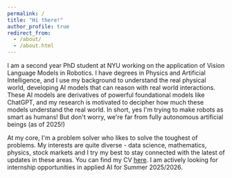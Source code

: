```yaml
---
permalink: /
title: "Hi there!"
author_profile: true
redirect_from: 
  - /about/
  - /about.html
---
```


I am a second year PhD student at NYU working on the application of Vision Language Models in Robotics. I have degrees in Physics and Artificial Intelligence, and I use my background to understand the real physical world, developing AI models that can reason with real world interactions. These AI models are derivatives of powerful foundational models like ChatGPT, and my research is motivated to decipher how much these models understand the real world. In short, yes I'm trying to make robots as smart as humans! But don't worry, we're far from fully autonomous artificial beings (as of 2025!)

At my core, I'm a problem solver who likes to solve the toughest of problems. My interests are quite diverse - data science, mathematics, physics, stock markets and I try my best to stay connected with the latest of updates in these areas. You can find my CV [here](https://drive.google.com/file/d/14F8eogBJRGKR3EBILaLlklJQnr8qV5MZ/view?usp=sharing). I am actively looking for internship opportunities in applied AI for Summer 2025/2026. 



